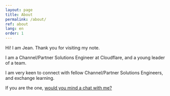 ```yaml
---
layout: page
title: About
permalink: /about/
ref: about
lang: en
order: 1
---
```


Hi! I am Jean. Thank you for visiting my note.

I am a Channel/Partner Solutions Engineer at Cloudflare, and a young leader of a team.

I am very keen to connect with fellow Channel/Partner Solutions Engineers, and exchange learning.

If you are the one, [would you mind a chat with me?](../worklog/2024/04/15/channel-se.html)

<!---

# Jean Ryu

A good day to you! My name is Jean Ryu and I love solving problems with proper solutions.

I am currently a solutions engineer at `Cloudflare`. Cloudflare helps build a better internet, meaning safer, faster and more reliable. Cloudflare's network, AS13335 is one of the most-interconnected network in the world. Here I am helping our enterprise clients quantify business pain points, come up with the best solutions, onboard with the solution by implementing/integrating. I also help our clients get trained with the platform so they can extract the most value of Cloudflare.

Before joining Cloudflare, I've stayed with `Korea Internet & Security Agency` based out of Seoul, South Korea. KISA takes care of Korea's ccTLD(.kr, .한국) and new gTLD operations as well as cybersecurity regulations such as ISMS. I was part of technical operations team and took care of datacenter & network operations of .kr DNS network, and IPv6 based IX (AS17832). I was in charge of security operations as well when KISA KRNIC's operations underwent security audits/compliances. 

Outside of work, I enjoy spending time in learning new languages. I am native in Korean and fluent in English. I learned Japanese, Chinese(Mandarin) and French for fun. Although none of the three is great in business level (yet) in Japanese I can communicate pretty freely, also can watch programs without subtitle. In Chinese and French I can briefly introduce myself and do some basic survival comms. I also enjoy traveling. I dream of crossing Eurasian continent only by train someday - my current footprint can be found [here][travel-map].

# Skills

- Cloud/Edge Computing
   - Cloudflare
   - Google Cloud Platform (GCP)
   - Amazon Web Services (AWS)
   - Microsoft Azure 
- Data Anlytics: SQL, Clickhouse, Tabix
- TCP/IP Networking: Cisco products, routing/switching technology, anycast, reverse proxy
- Cybersecurity: DDoS, L7 threats, firewall, WAF
- Internet Resources: DNS, IPv4/IPv6, Registry/Registrar

[travel-map]: https://www.mytravelmap.xyz/u/fb1018132231568410;jsessionid=D0E35A020D608DACACBC2805D33A5434?0

-->